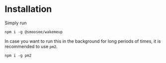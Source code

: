 # Installation

Simply run

```
npm i -g @smoosee/wakemeup
```

In case you want to run this in the background for long periods of times, it is recommended to use `pm2`.

```
npm i -g pm2
```